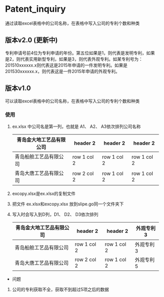 # Patent_inquiry
通过读取excel表格中的公司名称，在表格中写入公司的专利个数和种类


## 版本v2.0 (更新中)

专利申请号前4位为专利申请的年份。第五位如果是1，则代表是发明专利，如果是2，则代表实用新型专利，如果是3，则代表外观专利。如某专利号为：201510xxxxxx.x则代表这是2015年申请的一件发明专利。如果是201530xxxxxx.x，则代表这是一件2015年申请的外观专利。

## 版本v1.0

可以读取excel表格中的公司名称，在表格中写入公司的专利个数和种类



		

### 使用
1. ex.xlsx 中公司名是第一列，也就是 A1、 A2、 A3依次排列公司名称


    青岛金大地工艺品有限公司 | header 2| header 2| header 2
    ---|---|---|---
    青岛船舱工艺品有限公司 | row 1 col 2| row 1 col 2| row 1 col 2
    青岛大唐工艺品有限公司 | row 2 col 2| row 1 col 2| row 1 col 2

2. excopy.xlsx是ex.xlsx的复制文件

3. 把文件 ex.xlsx和excopy.xlsx 放到slipe.go同一个文件夹下

4. 写入时会写入到D列，D1、 D2、 D3依次排列


    青岛金大地工艺品有限公司 | header 2| header 2| 外观专利3
    ---|---|---|---
    青岛船舱工艺品有限公司 | row 1 col 2| row 1 col 2| 外观专利3
    青岛大唐工艺品有限公司 | row 2 col 2| row 1 col 2| 外观专利5

- 问题
1. 公司的专利获取不全，获取不到超过5项之后的数据
